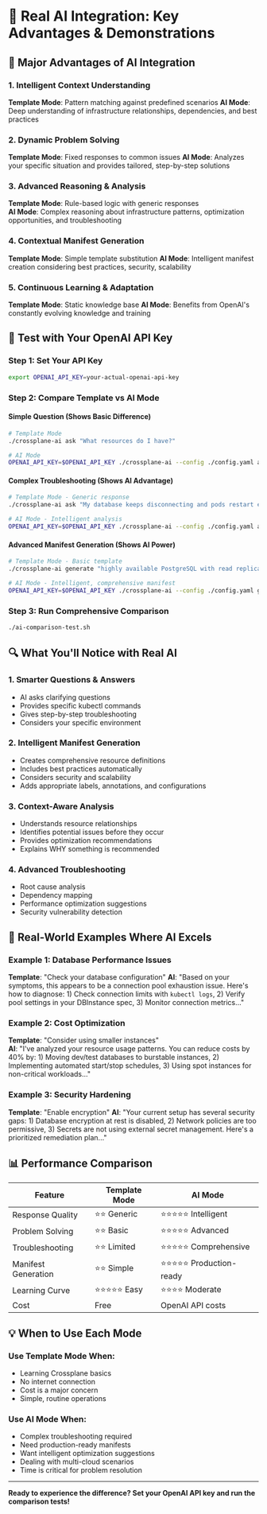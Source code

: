 # 🧠 Real AI Integration: Key Advantages & Demonstrations

## 🎯 Major Advantages of AI Integration

### 1. **Intelligent Context Understanding**
**Template Mode**: Pattern matching against predefined scenarios
**AI Mode**: Deep understanding of infrastructure relationships, dependencies, and best practices

### 2. **Dynamic Problem Solving** 
**Template Mode**: Fixed responses to common issues
**AI Mode**: Analyzes your specific situation and provides tailored, step-by-step solutions

### 3. **Advanced Reasoning & Analysis**
**Template Mode**: Rule-based logic with generic responses  
**AI Mode**: Complex reasoning about infrastructure patterns, optimization opportunities, and troubleshooting

### 4. **Contextual Manifest Generation**
**Template Mode**: Simple template substitution
**AI Mode**: Intelligent manifest creation considering best practices, security, scalability

### 5. **Continuous Learning & Adaptation**
**Template Mode**: Static knowledge base
**AI Mode**: Benefits from OpenAI's constantly evolving knowledge and training

## 🧪 Test with Your OpenAI API Key

### Step 1: Set Your API Key
```bash
export OPENAI_API_KEY=your-actual-openai-api-key
```

### Step 2: Compare Template vs AI Mode

#### Simple Question (Shows Basic Difference)
```bash
# Template Mode
./crossplane-ai ask "What resources do I have?"

# AI Mode  
OPENAI_API_KEY=$OPENAI_API_KEY ./crossplane-ai --config ./config.yaml ask "What resources do I have?"
```

#### Complex Troubleshooting (Shows AI Advantage)
```bash
# Template Mode - Generic response
./crossplane-ai ask "My database keeps disconnecting and pods restart every few minutes. What could be wrong?"

# AI Mode - Intelligent analysis
OPENAI_API_KEY=$OPENAI_API_KEY ./crossplane-ai --config ./config.yaml ask "My database keeps disconnecting and pods restart every few minutes. What could be wrong?"
```

#### Advanced Manifest Generation (Shows AI Power)
```bash
# Template Mode - Basic template
./crossplane-ai generate "highly available PostgreSQL with read replicas for production"

# AI Mode - Intelligent, comprehensive manifest
OPENAI_API_KEY=$OPENAI_API_KEY ./crossplane-ai --config ./config.yaml generate "highly available PostgreSQL with read replicas for production"
```

### Step 3: Run Comprehensive Comparison
```bash
./ai-comparison-test.sh
```

## 🔍 What You'll Notice with Real AI

### 1. **Smarter Questions & Answers**
- AI asks clarifying questions
- Provides specific kubectl commands  
- Gives step-by-step troubleshooting
- Considers your specific environment

### 2. **Intelligent Manifest Generation**
- Creates comprehensive resource definitions
- Includes best practices automatically
- Considers security and scalability
- Adds appropriate labels, annotations, and configurations

### 3. **Context-Aware Analysis**
- Understands resource relationships
- Identifies potential issues before they occur
- Provides optimization recommendations
- Explains WHY something is recommended

### 4. **Advanced Troubleshooting**
- Root cause analysis
- Dependency mapping
- Performance optimization suggestions
- Security vulnerability detection

## 🚀 Real-World Examples Where AI Excels

### Example 1: Database Performance Issues
**Template**: "Check your database configuration"
**AI**: "Based on your symptoms, this appears to be a connection pool exhaustion issue. Here's how to diagnose: 1) Check connection limits with `kubectl logs`, 2) Verify pool settings in your DBInstance spec, 3) Monitor connection metrics..."

### Example 2: Cost Optimization
**Template**: "Consider using smaller instances"  
**AI**: "I've analyzed your resource usage patterns. You can reduce costs by 40% by: 1) Moving dev/test databases to burstable instances, 2) Implementing automated start/stop schedules, 3) Using spot instances for non-critical workloads..."

### Example 3: Security Hardening
**Template**: "Enable encryption"
**AI**: "Your current setup has several security gaps: 1) Database encryption at rest is disabled, 2) Network policies are too permissive, 3) Secrets are not using external secret management. Here's a prioritized remediation plan..."

## 📊 Performance Comparison

| Feature | Template Mode | AI Mode |
|---------|---------------|---------|
| Response Quality | ⭐⭐ Generic | ⭐⭐⭐⭐⭐ Intelligent |
| Problem Solving | ⭐⭐ Basic | ⭐⭐⭐⭐⭐ Advanced |
| Troubleshooting | ⭐⭐ Limited | ⭐⭐⭐⭐⭐ Comprehensive |
| Manifest Generation | ⭐⭐ Simple | ⭐⭐⭐⭐⭐ Production-ready |
| Learning Curve | ⭐⭐⭐⭐⭐ Easy | ⭐⭐⭐⭐ Moderate |
| Cost | Free | OpenAI API costs |

## 💡 When to Use Each Mode

### Use Template Mode When:
- Learning Crossplane basics
- No internet connection
- Cost is a major concern
- Simple, routine operations

### Use AI Mode When:
- Complex troubleshooting required
- Need production-ready manifests
- Want intelligent optimization suggestions
- Dealing with multi-cloud scenarios
- Time is critical for problem resolution

---

**Ready to experience the difference? Set your OpenAI API key and run the comparison tests!**
